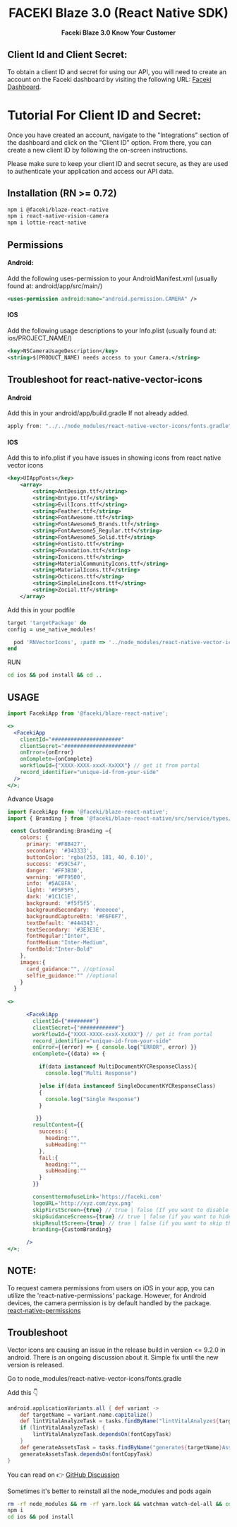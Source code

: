
<h1 align="center">
    FACEKI Blaze 3.0 (React Native SDK)
</h1>


<p align="center">
  <strong>Faceki Blaze 3.0 Know Your Customer</strong><br>
</p>

## Client Id and Client Secret:

To obtain a client ID and secret for using our API, you will need to create an account on the Faceki dashboard by visiting the following URL: [Faceki Dashboard](https://apps.faceki.com/).

# Tutorial For Client ID and Secret:
 
Once you have created an account, navigate to the "Integrations" section of the dashboard and click on the "Client ID" option. From there, you can create a new client ID by following the on-screen instructions.

Please make sure to keep your client ID and secret secure, as they are used to authenticate your application and access our API data.

## Installation (RN >= 0.72)

```bash
npm i @faceki/blaze-react-native
npm i react-native-vision-camera
npm i lottie-react-native
```

## Permissions

#### Android:

Add the following uses-permission to your AndroidManifest.xml (usually found at: android/app/src/main/)

```xml
<uses-permission android:name="android.permission.CAMERA" />
```

#### IOS

Add the following usage descriptions to your Info.plist (usually found at: ios/PROJECT_NAME/)

```xml
<key>NSCameraUsageDescription</key>
<string>$(PRODUCT_NAME) needs access to your Camera.</string>
```

## Troubleshoot for react-native-vector-icons

#### Android

Add this in your android/app/build.gradle If not already added.

```gradle
apply from: "../../node_modules/react-native-vector-icons/fonts.gradle"
```

#### IOS

Add this to info.plist if you have issues in showing icons from react native vector icons

```xml
<key>UIAppFonts</key>
    <array>
		<string>AntDesign.ttf</string>
		<string>Entypo.ttf</string>
		<string>EvilIcons.ttf</string>
		<string>Feather.ttf</string>
		<string>FontAwesome.ttf</string>
		<string>FontAwesome5_Brands.ttf</string>
		<string>FontAwesome5_Regular.ttf</string>
		<string>FontAwesome5_Solid.ttf</string>
		<string>Fontisto.ttf</string>
		<string>Foundation.ttf</string>
		<string>Ionicons.ttf</string>
		<string>MaterialCommunityIcons.ttf</string>
		<string>MaterialIcons.ttf</string>
		<string>Octicons.ttf</string>
		<string>SimpleLineIcons.ttf</string>
		<string>Zocial.ttf</string>
	</array>
```

Add this in your podfile

```ruby
target 'targetPackage' do
config = use_native_modules!

  pod 'RNVectorIcons', :path => '../node_modules/react-native-vector-icons'
end
```

RUN

```bash
cd ios && pod install && cd ..
```

## USAGE

```jsx
import FacekiApp from '@faceki/blaze-react-native';

<>
  <FacekiApp
    clientId="######################"
    clientSecret="######################"
    onError={onError}
    onComplete={onComplete}
    workflowId={"XXXX-XXXX-xxxX-XxXXX"} // get it from portal
    record_identifier="unique-id-from-your-side"
  />
</>;
```

Advance Usage

```jsx
import FacekiApp from '@faceki/blaze-react-native';
import { Branding } from '@faceki/blaze-react-native/src/service/types/interfaces';

 const CustomBranding:Branding ={
    colors: {
      primary: '#F8B427',
      secondary: '#343333',
      buttonColor: 'rgba(253, 181, 40, 0.10)',
      success: '#59C547',
      danger: '#FF3B30',
      warning: '#FF9500',
      info: '#5AC8FA',
      light: '#F5F5F5',
      dark: '#1C1C1E',
      background: '#f5f5f5',
      backgroundSecondary: '#eeeeee',
      backgroundCaptureBtn: '#F6F6F7',
      textDefault: '#444343',
      textSecondary: '#3E3E3E',
      fontRegular:"Inter",
      fontMedium:"Inter-Medium",
      fontBold:"Inter-Bold"
    },
    images:{
      card_guidance:"", //optional
      selfie_guidance:"" //optional
    }
  }
  
<>

      <FacekiApp
        clientId={"########"}
        clientSecret={"############"}
        workflowId={"XXXX-XXXX-xxxX-XxXXX"} // get it from portal
        record_identifier="unique-id-from-your-side"
        onError={(error) => { console.log("ERROR", error) }}
        onComplete={(data) => {

          if(data instanceof MultiDocumentKYCResponseClass){
            console.log("Multi Response")

          }else if(data instanceof SingleDocumentKYCResponseClass)
          {
            console.log("Single Response")
          }

         }}
        resultContent={{
          success:{
            heading:"",
            subHeading:""
          },
          fail:{
            heading:"",
            subHeading:""
          }
        }}

        consenttermofuseLink='https://faceki.com'
        logoURL='http://xyz.com/zyx.png'
        skipFirstScreen={true} // true | false (If you want to disable first getting started screen)
        skipGuidanceScreens={true} // true | false (if you want to hide the guidance screens)
        skipResultScreen={true} // true | false (if you want to skip the result screen and manage your logic by onError or onComplete method)
        branding={CustomBranding}

      />
</>;
```

## NOTE:

To request camera permissions from users on iOS in your app, you can utilize the 'react-native-permissions' package. However, for Android devices, the camera permission is by default handled by the package. [react-native-permissions](https://www.npmjs.com/package/react-native-permissions)

## Troubleshoot

Vector icons are causing an issue in the release build in version <= 9.2.0 in android. There is an ongoing discussion about it. Simple fix until the new version is released.

Go to node_modules/react-native-vector-icons/fonts.gradle

Add this 👇

```gradle
android.applicationVariants.all { def variant ->
    def targetName = variant.name.capitalize()
    def lintVitalAnalyzeTask = tasks.findByName("lintVitalAnalyze${targetName}")
    if (lintVitalAnalyzeTask) {
        lintVitalAnalyzeTask.dependsOn(fontCopyTask)
    }
    def generateAssetsTask = tasks.findByName("generate${targetName}Assets")
    generateAssetsTask.dependsOn(fontCopyTask)
}
```

You can read on 👉 [GitHub Discussion](https://github.com/oblador/react-native-vector-icons/issues/1508)

Sometimes it's better to reinstall all the node_modules and pods again

```bash
rm -rf node_modules && rm -rf yarn.lock && watchman watch-del-all && cd ios && rm -rf Pods && rm -rf Podfile.lock && pod deintegrate && pod cache clean --all && cd ..
npm i
cd ios && pod install
```
